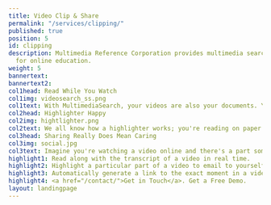 ```yaml
---
title: Video Clip & Share
permalink: "/services/clipping/"
published: true
position: 5
id: clipping
description: Multimedia Reference Corporation provides multimedia search functionality
  for online education.
weight: 5
bannertext:
bannertext2:
col1head: Read While You Watch
col1img: videosearch_ss.png
col1text: With MultimediaSearch, your videos are also your documents. You can read a transcript as it scrolls along side your video. Clicking a line in the transcript will jump to the part of the video in which the line is spoken. But have you ever wanted to share a particular clip of a video? Now you can...
col2head: Highlighter Happy
col2img: hightlighter.png
col2text: We all know how a highlighter works; you're reading on paper when suddenly a few words or a sentence jumps off the page at you and you just have to mark it and save it for later. Imagine being able to highlight a line in an online video and then email it to yourself or others or share it on social media. MultimediaSearch brings the trusty highlighter into the twenty-first century.
col3head: Sharing Really Does Mean Caring
col3img: social.jpg
col3text: Imagine you're watching a video online and there's a part somewhere in the middle of the video that you want your friends or followers to see. But how to direct them to that exact moment in the video? You could tell them to jump to a certain point in time, or, with MultimediaSearch, you could highlight just the clip you want to share and a link will be automatically created that will take them to the exact moment your clip begins. Revolutionary, right?
highlight1: Read along with the transcript of a video in real time.
highlight2: Highlight a particular part of a video to email to yourself or share.
highlight3: Automatically generate a link to the exact moment in a video you want to share.
highlight4: <a href="/contact/">Get in Touch</a>. Get a Free Demo.
layout: landingpage
---
```

